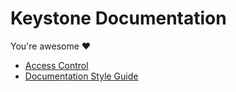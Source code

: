Keystone Documentation
================================================================================

You're awesome ❤️

- [Access Control](./access-control.md)
- [Documentation Style Guide](./doc-style-guide.md)
